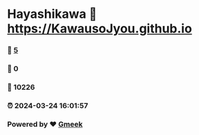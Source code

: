 # Hayashikawa :link: https://KawausoJyou.github.io 
### :page_facing_up: [5](https://KawausoJyou.github.io/tag.html) 
### :speech_balloon: 0 
### :hibiscus: 10226 
### :alarm_clock: 2024-03-24 16:01:57 
### Powered by :heart: [Gmeek](https://github.com/Meekdai/Gmeek)
